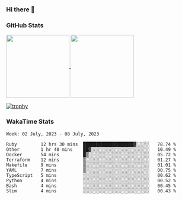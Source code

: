 ### Hi there 👋

### GitHub Stats

<a href="https://github.com/anuraghazra/github-readme-stats">
  <img align="center" height="170px" src="https://github-readme-stats.vercel.app/api/top-langs/?username=tksfjt1024&layout=compact&count_private=true&show_icons=true&show_icons=true&theme=graywhite" />
</a>
<a href="https://github.com/anuraghazra/github-readme-stats">
  <img align="center" height="170px" src="https://github-readme-stats.vercel.app/api?username=tksfjt1024&count_private=true&show_icons=true&show_icons=true&theme=graywhite" />
</a>

[![trophy](https://github-profile-trophy.vercel.app/?username=tksfjt1024)](https://github.com/ryo-ma/github-profile-trophy)

### WakaTime Stats

<!--START_SECTION:waka-->
```text
Week: 02 July, 2023 - 08 July, 2023

Ruby         12 hrs 30 mins  ███████████████████▓░░░░░   78.74 % 
Other        1 hr 40 mins    ██▓░░░░░░░░░░░░░░░░░░░░░░   10.49 % 
Docker       54 mins         █▒░░░░░░░░░░░░░░░░░░░░░░░   05.72 % 
Terraform    12 mins         ▒░░░░░░░░░░░░░░░░░░░░░░░░   01.27 % 
Makefile     9 mins          ▒░░░░░░░░░░░░░░░░░░░░░░░░   01.01 % 
YAML         7 mins          ▒░░░░░░░░░░░░░░░░░░░░░░░░   00.75 % 
TypeScript   5 mins          ░░░░░░░░░░░░░░░░░░░░░░░░░   00.62 % 
Python       4 mins          ░░░░░░░░░░░░░░░░░░░░░░░░░   00.52 % 
Bash         4 mins          ░░░░░░░░░░░░░░░░░░░░░░░░░   00.45 % 
Slim         4 mins          ░░░░░░░░░░░░░░░░░░░░░░░░░   00.43 % 
```
<!--END_SECTION:waka-->
